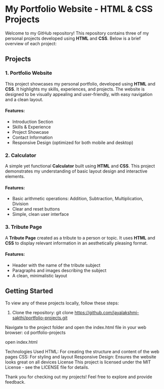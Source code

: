 # My Portfolio Website - HTML & CSS Projects

Welcome to my GitHub repository! This repository contains three of my personal projects developed using **HTML** and **CSS**. Below is a brief overview of each project:

## Projects

### 1. **Portfolio Website**
This project showcases my personal portfolio, developed using **HTML** and **CSS**. It highlights my skills, experiences, and projects. The website is designed to be visually appealing and user-friendly, with easy navigation and a clean layout.

#### Features:
- Introduction Section
- Skills & Experience
- Project Showcase
- Contact Information
- Responsive Design (optimized for both mobile and desktop)

### 2. **Calculator**
A simple yet functional **Calculator** built using **HTML** and **CSS**. This project demonstrates my understanding of basic layout design and interactive elements.

#### Features:
- Basic arithmetic operations: Addition, Subtraction, Multiplication, Division
- Clear and reset buttons
- Simple, clean user interface

### 3. **Tribute Page**
A **Tribute Page** created as a tribute to a person or topic. It uses **HTML** and **CSS** to display relevant information in an aesthetically pleasing format.

#### Features:
- Header with the name of the tribute subject
- Paragraphs and images describing the subject
- A clean, minimalistic layout

## Getting Started

To view any of these projects locally, follow these steps:

1. Clone the repository:
   git clone https://github.com/jayalakshmi-sakthi/portfolio-projects.git
   
Navigate to the project folder and open the index.html file in your web browser:
cd portfolio-projects

open index.html

Technologies Used
HTML: For creating the structure and content of the web pages
CSS: For styling and layout
Responsive Design: Ensures the website looks great on all devices
License
This project is licensed under the MIT License - see the LICENSE file for details.

Thank you for checking out my projects! Feel free to explore and provide feedback.
